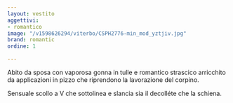 ```yaml
---
layout: vestito
aggettivi:
- romantico
image: "/v1598626294/viterbo/CSPH2776-min_mod_yztjiv.jpg"
brand: romantic
ordine: 1

---
```

Abito da sposa con vaporosa gonna in tulle e romantico strascico arricchito da applicazioni in pizzo che riprendono la lavorazione del corpino.

Sensuale scollo a V che sottolinea e slancia sia il decolléte che la schiena.